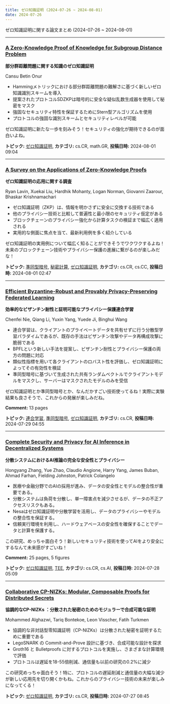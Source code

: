 ```yaml
---
title: ゼロ知識証明 (2024-07-26 ~ 2024-08-01)
date: 2024-07-26
---
```


ゼロ知識証明に関する論文まとめ (2024-07-26 ~ 2024-08-01)


- - -

### [A Zero-Knowledge Proof of Knowledge for Subgroup Distance Problem](http://arxiv.org/abs/2408.00395)

**部分群距離問題に関する知識のゼロ知識証明**

Cansu Betin Onur

- Hammingメトリックにおける部分群距離問題の難解さに基づく新しいゼロ知識識別スキームを導入
- 提案されたプロトコルSDZKPは暗号的に安全な疑似乱数生成器を使用して秘密をマスク
- 強固なセキュリティ特性を保証するためにStern型アルゴリズムを使用
- プロトコルの強固な識別スキームとセキュリティレベルが可能

ゼロ知識証明に新たな一歩を刻みそう！セキュリティの強化が期待できるのが面白いよね。



**トピック:** [ゼロ知識証明](../../zkp), **カテゴリ:** cs.CR, math.GR, **投稿日時:** 2024-08-01 09:04


- - -

### [A Survey on the Applications of Zero-Knowledge Proofs](http://arxiv.org/abs/2408.00243)

**ゼロ知識証明の応用に関する調査**

Ryan Lavin, Xuekai Liu, Hardhik Mohanty, Logan Norman, Giovanni Zaarour, Bhaskar Krishnamachari

- ゼロ知識証明（ZKP）は、情報を明かさずに安全に交換する技術である
- 他のプライバシー技術と比較して普遍性と最小限のセキュリティ仮定がある
- ブロックチェーンのプライバシー強化から計算タスクの検証まで幅広く適用される
- 実用的な側面に焦点を当て、最新利用例を多く紹介している

ゼロ知識証明の実用例について幅広く知ることができそうでワクワクするよね！未来のブロックチェーン技術やプライバシー保護の進展に繋がるのが楽しみだな！



**トピック:** [準同型暗号](../../he), [秘密計算](../../mpc), [ゼロ知識証明](../../zkp), **カテゴリ:** cs.CR, cs.CC, **投稿日時:** 2024-08-01 02:47


- - -

### [Efficient Byzantine-Robust and Provably Privacy-Preserving Federated Learning](http://arxiv.org/abs/2407.19703)

**効率的なビザンチン耐性と証明可能なプライバシー保護連合学習**

Chenfei Nie, Qiang Li, Yuxin Yang, Yuede Ji, Binghui Wang

- 連合学習は、クライアントのプライベートデータを共有せずに行う分散型学習パラダイムであるが、既存の手法はビザンチン攻撃やデータ再構成攻撃に脆弱である
- BPFLという新しい手法を提案し、ビザンチン耐性とプライバシー保護の両方の問題に対応
- 類似性指標を用いて各クライアントのロバスト性を評価し、ゼロ知識証明によってその有効性を検証
- 準同型暗号に基づいて生成された共有ランダムベクトルでクライアントモデルをマスクし、サーバーはマスクされたモデルのみを受信

ゼロ知識証明とか準同型暗号とか、なんだかすごい技術使ってるね！実際に実験結果も良さそうで、これからの発展が楽しみだね。

**Comment:** 13 pages

**トピック:** [連合学習](../../fl), [準同型暗号](../../he), [ゼロ知識証明](../../zkp), **カテゴリ:** cs.CR, **投稿日時:** 2024-07-29 04:55


- - -

### [Complete Security and Privacy for AI Inference in Decentralized Systems](http://arxiv.org/abs/2407.19401)

**分散システムにおけるAI推論の完全な安全性とプライバシー**

Hongyang Zhang, Yue Zhao, Claudio Angione, Harry Yang, James Buban, Ahmad Farhan, Fielding Johnston, Patrick Colangelo

- 医療や金融分野でのAIの採用が進み、データの安全性とモデルの整合性が重要である。
- 分散システムは負荷を分散し、単一障害点を減少させるが、データの不正アクセスリスクもある。
- Nesaはゼロ知識証明や分散学習を活用し、データのプライバシーやモデルの整合性を保証する。
- 信頼実行環境を利用し、ハードウェアベースの安全性を確保することでデータと計算を保護する。

この研究、めっちゃ面白そう！新しいセキュリティ技術を使ってAIをより安全にするなんて未来感がすごいね！

**Comment:** 25 pages, 5 figures

**トピック:** [ゼロ知識証明](../../zkp), [TEE](../../tee), **カテゴリ:** cs.CR, cs.AI, **投稿日時:** 2024-07-28 05:09


- - -

### [Collaborative CP-NIZKs: Modular, Composable Proofs for Distributed Secrets](http://arxiv.org/abs/2407.19212)

**協調的なCP-NIZKs ：分散された秘密のためのモジュラーで合成可能な証明**

Mohammed Alghazwi, Tariq Bontekoe, Leon Visscher, Fatih Turkmen

- 協調的な非対話型零知識証明（CP-NIZKs）は分散された秘密を証明するために重要である
- LegoSNARK の Commit-and-Prove 設計に基づき、合成可能な設計を探求
- Groth16 と Bulletproofs に対するプロトコルを実施し、さまざまな計算環境で評価
- プロトコルは遅延を18-55倍削減、通信量も以前の研究の0.2%に減少

この研究めっちゃ面白そう！特に、プロトコルの遅延削減と通信量の大幅な減少が新しい応用先を切り開くかもね。これからのプライバシー技術の未来が楽しみになってくる！



**トピック:** [ゼロ知識証明](../../zkp), **カテゴリ:** cs.CR, **投稿日時:** 2024-07-27 08:45

